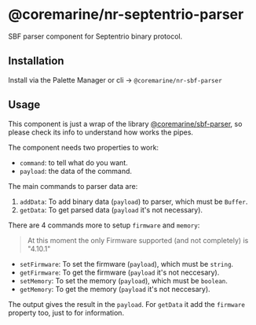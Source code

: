 # @coremarine/nr-septentrio-parser

SBF parser component for Septentrio binary protocol.

## Installation

Install via the Palette Manager or cli -> `@coremarine/nr-sbf-parser`

## Usage

This component is just a wrap of the library [@coremarine/sbf-parser](https://github.com/core-marine-dev/sbf-parser), so please check its info to understand how works the pipes.

The component needs two properties to work:

- `command`: to tell what do you want.
- `payload`: the data of the command.

The main commands to parser data are:

1. `addData`: To add binary data (`payload`) to parser, which must be `Buffer`.
2. `getData`: To get parsed data (`payload` it's not necessary).

There are 4 commands more to setup `firmware` and `memory`:

> At this moment the only Firmware supported (and not completely) is "4.10.1"

- `setFirmware`: To set the firmware (`payload`), which must be `string`.
- `getFirmware`: To get the firmware (`payload` it's not neccesary).
- `setMemory`: To set the memory (`payload`), which must be `boolean`.
- `getMemory`: To get the memory (`payload` it's not neccesary).

The output gives the result in the `payload`. For `getData` it add the `firmware` property too, just to for information.
